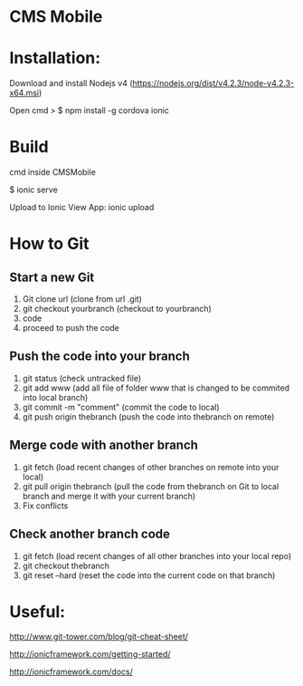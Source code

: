 # CMS Mobile 

# Installation:

Download and install Nodejs v4 (https://nodejs.org/dist/v4.2.3/node-v4.2.3-x64.msi)

Open cmd > $ npm install -g cordova ionic

# Build

cmd inside CMSMobile

$ ionic serve

Upload to Ionic View App: ionic upload

# How to Git
## Start a new Git 
1. Git clone url (clone from url .git)
2. git checkout yourbranch (checkout to yourbranch)
3. code
4. proceed to push the code 

## Push the code into your branch
1. git status (check untracked file)
2. git add www (add all file of folder www that is changed to be commited into local branch)
3. git commit -m "comment" (commit the code to local)
4. git push origin thebranch (push the code into  thebranch on remote)

## Merge code with another branch
1. git fetch (load recent changes of other branches on remote into your local)
2. git pull origin thebranch (pull the code from thebranch on Git to local branch and merge it with your current branch)
3. Fix conflicts

## Check another branch code
1. git fetch (load recent changes of all other branches into your local repo)
2. git checkout thebranch
3. git reset –hard (reset the code into the current code on that branch)

# Useful:

http://www.git-tower.com/blog/git-cheat-sheet/

http://ionicframework.com/getting-started/

http://ionicframework.com/docs/

